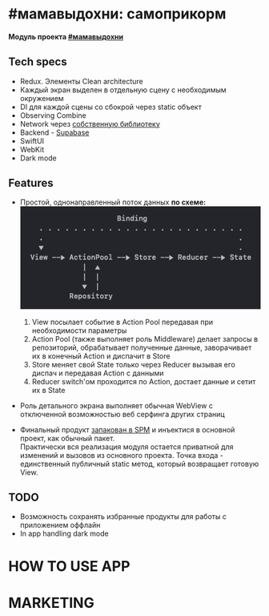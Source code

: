 # #мамавыдохни: самоприкорм
#### Модуль проекта [#мамавыдохни](https://github.com/4440449/Mom_Exhale)


## Tech specs
- Redux. Элементы Clean architecture
- Каждый экран выделен в отдельную сцену с необходимым окружением
- DI для каждой сцены со сбокрой через static объект
- Observing Combine
- Network через [собственную библиотеку](https://github.com/4440449/BabyNet)
- Backend - <a href="https://app.supabase.com">Supabase</a>
- SwiftUI
- WebKit
- Dark mode


## Features
    
* Простой, однонаправленный поток данных **по схеме:**
![Alt text](README_ASSETS/DataFlow.png "Data flow")  
    1. View посылает событие в Action Pool передавая при необходимости параметры
    2. Action Pool (также выполняет роль Middleware) делает запросы в репозиторий, обрабатывает полученные данные, заворачивает их в конечный Action и диспачит в Store
    3. Store меняет свой State только через Reducer вызывая его диспач и передавая Action с данными
    4. Reducer switch'ом проходится по Action, достает данные и сетит их в State

* Роль детального экрана выполняет обычная WebView с отключенной возможностью веб серфинга других страниц
             
* Финальный продукт [запакован в SPM](https://github.com/4440449/SamoprikormModule) и инъектися в основной проект, как обычный пакет.  
Практически вся реализация модуля остается приватной для изменений и вызовов из основного проекта. Точка входа - единственный публичный static метод, который возвращает готовую View. 
       

## TODO
- Возможность сохранять избранные продукты для работы с приложением оффлайн
- In app handling dark mode



# HOW TO USE APP



# MARKETING
